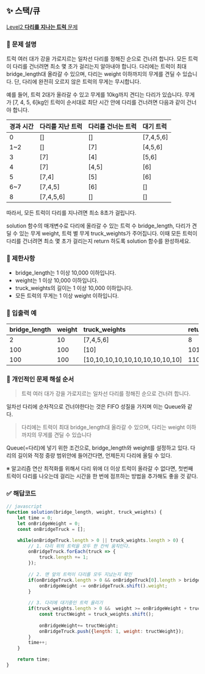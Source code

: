 ## ✨ 스택/큐
[Level2 **다리를 지나는 트럭** 문제](https://school.programmers.co.kr/learn/courses/30/lessons/42583) 

### 📘 문제 설명
트럭 여러 대가 강을 가로지르는 일차선 다리를 정해진 순으로 건너려 합니다. 모든 트럭이 다리를 건너려면 최소 몇 초가 걸리는지 알아내야 합니다. 다리에는 트럭이 최대 bridge_length대 올라갈 수 있으며, 다리는 weight 이하까지의 무게를 견딜 수 있습니다. 단, 다리에 완전히 오르지 않은 트럭의 무게는 무시합니다.

예를 들어, 트럭 2대가 올라갈 수 있고 무게를 10kg까지 견디는 다리가 있습니다. 무게가 [7, 4, 5, 6]kg인 트럭이 순서대로 최단 시간 안에 다리를 건너려면 다음과 같이 건너야 합니다.

|경과 시간|다리를 지난 트럭|다리를 건너는 트럭|대기 트럭|
|:---|:---|:----|:---|
|0|[]|[]|[7,4,5,6]|
|1~2|[]|[7]|[4,5,6]|
|3|[7]|[4]|[5,6]|
|4|[7]|[4,5]|[6]|
|5|[7,4]|[5]|[6]|
|6~7|[7,4,5]|[6]|[]|
|8|[7,4,5,6]|[]|[]|

따라서, 모든 트럭이 다리를 지나려면 최소 8초가 걸립니다.

solution 함수의 매개변수로 다리에 올라갈 수 있는 트럭 수 bridge_length, 다리가 견딜 수 있는 무게 weight, 트럭 별 무게 truck_weights가 주어집니다. 이때 모든 트럭이 다리를 건너려면 최소 몇 초가 걸리는지 return 하도록 solution 함수를 완성하세요.

### 📕 제한사항
- bridge_length는 1 이상 10,000 이하입니다.
- weight는 1 이상 10,000 이하입니다.
- truck_weights의 길이는 1 이상 10,000 이하입니다.
- 모든 트럭의 무게는 1 이상 weight 이하입니다.

### 📙 입출력 예
|bridge_length|	weight|	truck_weights|	return|
|:---|:---|:---|:---|
|2|10|[7,4,5,6]|8|
|100|100|[10]|101|
|100|100|[10,10,10,10,10,10,10,10,10,10]|110|

### 📗 개인적인 문제 해설 순서 
> 트럭 여러 대가 강을 가로지르는 일차선 다리를 정해진 순으로 건너려 합니다. 

일차선 다리에 순차적으로 건너야한다는 것은 FIFO 성질을 가지며 이는 Queue와 같다.

>  다리에는 트럭이 최대 bridge_length대 올라갈 수 있으며, 다리는 weight 이하까지의 무게를 견딜 수 있습니다

Queue(=다리)에 넣기 위한 조건으로, bridge_length와 weight를 설정하고 있다. 다리의 길이와 적정 중량 범위안에 들어간다면, 언제든지 다리에 올릴 수 있다.

※ 알고리즘 연산 최적화를 위해서 다리 위에 더 이상 트럭이 올라갈 수 없다면, 첫번째 트럭이 다리를 나오는데 걸리는 시간을 한 번에 점프하는 방법을 추가해도 좋을 것 같다.

### ✅ 해답코드
```javascript
// javascript
function solution(bridge_length, weight, truck_weights) {
    let time = 0;
    let onBridgeWeight = 0;
    const onBridgeTruck = [];

    while(onBridgeTruck.length > 0 || truck_weights.length > 0) {  
        // 1. 다리 위의 트럭을 모두 한 칸씩 움직인다.
        onBridgeTruck.forEach(truck => {
            truck.length += 1;
        });
        
        // 2. 맨 앞의 트럭이 다리를 모두 지났는지 확인
        if(onBridgeTruck.length > 0 && onBridgeTruck[0].length > bridge_length) {
            onBridgeWeight -= onBridgeTruck.shift().weight;
        }
        
        // 3. 다리에 대기중인 트럭 올리기
        if(truck_weights.length > 0 &&  weight >= onBridgeWeight + truck_weights[0]) {
            const tructWeight = truck_weights.shift();
            
            onBridgeWeight+= tructWeight;
            onBridgeTruck.push({length: 1, weight: tructWeight});
        }
        time++;
    }

    return time;
}
```
